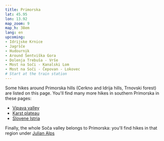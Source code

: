 ```yaml
---
title: Primorska
lat: 45.95
lon: 13.92
map_zoom: 9
map_h: 38em
lang: en
upcoming:
- Idrijske Krnice
- Jagršče
- Hudournik
- Around Šentviška Gora
- Dolenja Trebuša - Vrše
- Most na Soči - Kanalski Lom
- Most na Soči - Čepovan - Lokovec
# Start at the train station
---
```

Some hikes around Primorska hills (Cerkno and Idrija hills, Trnovski forest) are listed on this page. You'll find many more hikes in southern Primorska in these pages:

* [Vipava valley](../vipava-valley)
* [Karst plateau](../karst-plateau)
* [Slovene Istria](../slovene-istria)

Finally, the whole Soča valley belongs to Primorska: you'll find hikes in that region under [Julian Alps](../julian-alps)
